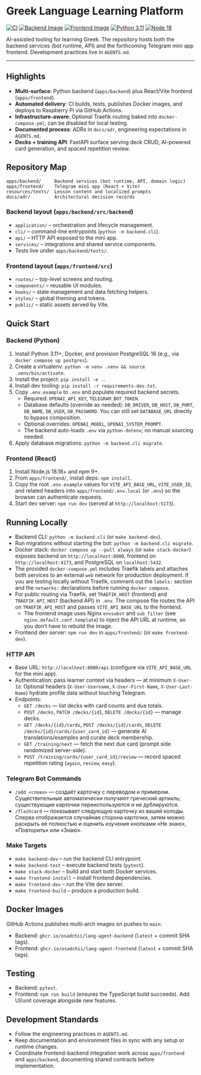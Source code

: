# Greek Language Learning Platform

[![CI](https://github.com/osadchii/lang-agent/actions/workflows/ci.yml/badge.svg)](https://github.com/osadchii/lang-agent/actions/workflows/ci.yml)
[![Backend Image](https://img.shields.io/badge/ghcr.io-backend-blue)](https://github.com/osadchii/lang-agent/pkgs/container/lang-agent-backend)
[![Frontend Image](https://img.shields.io/badge/ghcr.io-frontend-green)](https://github.com/osadchii/lang-agent/pkgs/container/lang-agent-frontend)
[![Python 3.11](https://img.shields.io/badge/python-3.11%2B-%233776AB)](https://www.python.org/downloads/release/python-3110/)
[![Node 18](https://img.shields.io/badge/node-18.18%2B-%23339933)](https://nodejs.org/docs/latest-v18.x/api/)

AI-assisted tooling for learning Greek. The repository hosts both the backend services (bot runtime, API) and the forthcoming Telegram mini app frontend. Development practices live in `AGENTS.md`.

---

## Highlights
- **Multi-surface**: Python backend (`apps/backend`) plus React/Vite frontend (`apps/frontend`).
- **Automated delivery**: CI builds, tests, publishes Docker images, and deploys to Raspberry Pi via GitHub Actions.
- **Infrastructure-aware**: Optional Traefik routing baked into `docker-compose.yml`; can be disabled for local testing.
- **Documented process**: ADRs in `docs/adr`, engineering expectations in `AGENTS.md`.
- **Decks + training API**: FastAPI surface serving deck CRUD, AI-powered card generation, and spaced repetition review.

## Repository Map
```
apps/backend/     Backend services (bot runtime, API, domain logic)
apps/frontend/    Telegram mini app (React + Vite)
resources/texts/  Lesson content and localized prompts
docs/adr/         Architectural decision records
```

### Backend layout (`apps/backend/src/backend`)
- `application/` – orchestration and lifecycle management.
- `cli/` – command-line entrypoints (`python -m backend.cli`).
- `api/` – HTTP API exposed to the mini app.
- `services/` – integrations and shared service components.
- Tests live under `apps/backend/tests/`.

### Frontend layout (`apps/frontend/src`)
- `routes/` – top-level screens and routing.
- `components/` – reusable UI modules.
- `hooks/` – state management and data fetching helpers.
- `styles/` – global theming and tokens.
- `public/` – static assets served by Vite.

## Quick Start

### Backend (Python)
1. Install Python 3.11+, Docker, and provision PostgreSQL 16 (e.g., via `docker compose up postgres`).
2. Create a virtualenv: `python -m venv .venv && source .venv/bin/activate`.
3. Install the project: `pip install -e .`.
4. Install dev tooling: `pip install -r requirements-dev.txt`.
5. Copy `.env.example` to `.env` and populate required backend secrets.
   - Required: `OPENAI_API_KEY`, `TELEGRAM_BOT_TOKEN`.
   - Database defaults (override as needed): `DB_DRIVER`, `DB_HOST`, `DB_PORT`, `DB_NAME`, `DB_USER`, `DB_PASSWORD`. You can still set `DATABASE_URL` directly to bypass composition.
   - Optional overrides: `OPENAI_MODEL`, `OPENAI_SYSTEM_PROMPT`.
   - The backend auto-loads `.env` via `python-dotenv`; no manual sourcing needed.
6. Apply database migrations: `python -m backend.cli migrate`.

### Frontend (React)
1. Install Node.js 18.18+ and npm 9+.
2. From `apps/frontend/`, install deps: `npm install`.
3. Copy the root `.env.example` values for `VITE_API_BASE_URL`, `VITE_USER_ID`, and related headers into `apps/frontend/.env.local` (or `.env`) so the browser can authenticate requests.
4. Start dev server: `npm run dev` (served at `http://localhost:5173`).

## Running Locally
- Backend CLI: `python -m backend.cli` (or `make backend-dev`).
- Run migrations without starting the bot: `python -m backend.cli migrate`.
- Docker stack: `docker compose up --pull always` (or `make stack-docker`) exposes backend on `http://localhost:8000`, frontend on `http://localhost:4173`, and PostgreSQL on `localhost:5432`.
- The provided `docker-compose.yml` includes Traefik labels and attaches both services to an external `web` network for production deployment. If you are testing locally without Traefik, comment out the `labels:` section and the `networks:` declarations before running `docker compose`.
- For public routing via Traefik, set `TRAEFIK_HOST` (frontend) and `TRAEFIK_API_HOST` (backend API) in `.env`. The compose file routes the API on `TRAEFIK_API_HOST` and passes `VITE_API_BASE_URL` to the frontend.
  - The frontend image uses Nginx `envsubst` and `sub_filter` (see `nginx.default.conf.template`) to inject the API URL at runtime, so you don’t have to rebuild the image.
- Frontend dev server: `npm run dev` in `apps/frontend/` (or `make frontend-dev`).

### HTTP API
- Base URL: `http://localhost:8000/api` (configure via `VITE_API_BASE_URL` for the mini app).
- Authentication: pass learner context via headers — at minimum `X-User-Id`. Optional headers (`X-User-Username`, `X-User-First-Name`, `X-User-Last-Name`) hydrate profile data without touching Telegram.
- Endpoints:
  - `GET /decks` — list decks with card counts and due totals.
  - `POST /decks`, `PATCH /decks/{id}`, `DELETE /decks/{id}` — manage decks.
  - `GET /decks/{id}/cards`, `POST /decks/{id}/cards`, `DELETE /decks/{id}/cards/{user_card_id}` — generate AI translations/examples and curate deck membership.
  - `GET /training/next` — fetch the next due card (prompt side randomized server-side).
  - `POST /training/cards/{user_card_id}/review` — record spaced repetition rating (`again`, `review`, `easy`).

### Telegram Bot Commands
- `/add <слово>` — создаёт карточку с переводом и примером. Существительные автоматически получают греческий артикль; существующие карточки переиспользуются и не дублируются.
- `/flashcard` — показывает следующую карточку из вашей колоды. Сперва отображается случайная сторона карточки, затем можно раскрыть её полностью и оценить изучение кнопками «Не знаю», «Повторить» или «Знаю».

### Make Targets
- `make backend-dev` – run the backend CLI entrypoint.
- `make backend-test` – execute backend tests (`pytest`).
- `make stack-docker` – build and start both Docker services.
- `make frontend-install` – install frontend dependencies.
- `make frontend-dev` – run the Vite dev server.
- `make frontend-build` – produce a production build.

## Docker Images
GitHub Actions publishes multi-arch images on pushes to `main`:
- Backend: `ghcr.io/osadchii/lang-agent-backend` (`latest` + commit SHA tags).
- Frontend: `ghcr.io/osadchii/lang-agent-frontend` (`latest` + commit SHA tags).

## Testing
- Backend: `pytest`.
- Frontend: `npm run build` (ensures the TypeScript build succeeds). Add UI/unit coverage alongside new features.

## Development Standards
- Follow the engineering practices in `AGENTS.md`.
- Keep documentation and environment files in sync with any setup or runtime changes.
- Coordinate frontend-backend integration work across `apps/frontend` and `apps/backend`, documenting shared contracts before implementation.
